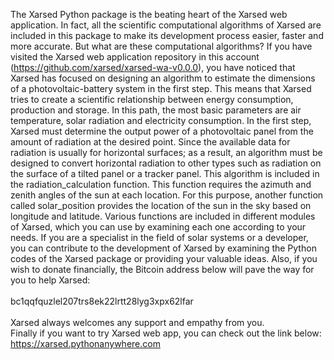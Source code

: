 The Xarsed Python package is the beating heart of the Xarsed web application. In fact, all the scientific computational algorithms of Xarsed are included in this package to make its development process easier, faster and more accurate. But what are these computational algorithms? If you have visited the Xarsed web application repository in this account (https://github.com/xarsed/xarsed-wa-v0.0.0), you have noticed that Xarsed has focused on designing an algorithm to estimate the dimensions of a photovoltaic-battery system in the first step. This means that Xarsed tries to create a scientific relationship between energy consumption, production and storage. In this path, the most basic parameters are air temperature, solar radiation and electricity consumption. In the first step, Xarsed must determine the output power of a photovoltaic panel from the amount of radiation at the desired point. Since the available data for radiation is usually for horizontal surfaces; as a result, an algorithm must be designed to convert horizontal radiation to other types such as radiation on the surface of a tilted panel or a tracker panel. This algorithm is included in the radiation_calculation function. This function requires the azimuth and zenith angles of the sun at each location. For this purpose, another function called solar_position provides the location of the sun in the sky based on longitude and latitude. Various functions are included in different modules of Xarsed, which you can use by examining each one according to your needs. If you are a specialist in the field of solar systems or a developer, you can contribute to the development of Xarsed by examining the Python codes of the Xarsed package or providing your valuable ideas. Also, if you wish to donate financially, the Bitcoin address below will pave the way for you to help Xarsed:<br/>
<br/>
bc1qqfquzlel207trs8ek22lrtt28lyg3xpx62lfar<br/>
<br/>
Xarsed always welcomes any support and empathy from you.<br/>
Finally if you want to try Xarsed web app, you can check out the link below:<br/>
https://xarsed.pythonanywhere.com
